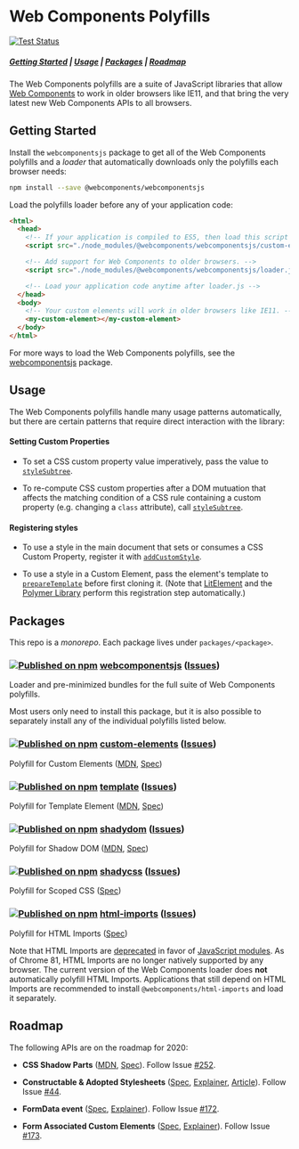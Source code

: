 # Web Components Polyfills

[![Test Status](https://github.com/webcomponents/polyfills/workflows/tests/badge.svg?branch=master)](https://github.com/webcomponents/polyfills/actions?query=workflow%3Atests+branch%3Amaster+event%3Apush)

##### [Getting Started](#getting-started) | [Usage](#usage) | [Packages](#packages) | [Roadmap](#roadmap)

The Web Components polyfills are a suite of JavaScript libraries that allow
[Web Components](https://developer.mozilla.org/en-US/docs/Web/Web_Components)
to work in older browsers like IE11, and that bring the very latest new Web
Components APIs to all browsers.

## Getting Started

Install the `webcomponentsjs` package to get all of the Web Components
polyfills and a _loader_ that automatically downloads only the polyfills each
browser needs:

```bash
npm install --save @webcomponents/webcomponentsjs
```

Load the polyfills loader before any of your application code:

```html
<html>
  <head>
    <!-- If your application is compiled to ES5, then load this script first. -->
    <script src="./node_modules/@webcomponents/webcomponentsjs/custom-elements-es5-adapter.js"></script>

    <!-- Add support for Web Components to older browsers. -->
    <script src="./node_modules/@webcomponents/webcomponentsjs/loader.js"></script>

    <!-- Load your application code anytime after loader.js -->
  </head>
  <body>
    <!-- Your custom elements will work in older browsers like IE11. -->
    <my-custom-element></my-custom-element>
  </body>
</html>
```

For more ways to load the Web Components polyfills, see the
[webcomponentsjs](https://github.com/webcomponents/polyfills/tree/master/packages/webcomponentsjs#how-to-use)
package.

## Usage

The Web Components polyfills handle many usage patterns automatically, but
there are certain patterns that require direct interaction with the library:

#### Setting Custom Properties

- To set a CSS custom property value imperatively, pass the value to
  [`styleSubtree`](https://github.com/webcomponents/polyfills/tree/master/packages/shadycss#imperative-values-for-custom-properties).

- To re-compute CSS custom properties after a DOM mutuation that affects the
  matching condition of a CSS rule containing a custom property (e.g. changing
  a `class` attribute), call [`styleSubtree`](https://github.com/webcomponents/polyfills/tree/master/packages/shadycss#imperative-values-for-custom-properties).

#### Registering styles

- To use a style in the main document that sets or consumes a CSS Custom
  Property, register it with
  [`addCustomStyle`](https://github.com/webcomponents/polyfills/tree/master/packages/shadycss#about-customstyleinterface).

- To use a style in a Custom Element, pass the element's template to
  [`prepareTemplate`](https://github.com/webcomponents/polyfills/tree/master/packages/shadycss#usage)
  before first cloning it. (Note that
  [LitElement](https://lit-element.polymer-project.org) and the [Polymer
  Library](https://polymer-library.polymer-project.org) perform this
  registration step automatically.)

## Packages

This repo is a _monorepo_. Each package lives under `packages/<package>`.

### [![Published on npm](https://img.shields.io/npm/v/@webcomponents/webcomponentsjs.svg)](https://www.npmjs.com/package/@webcomponents/webcomponentsjs) [webcomponentsjs](https://github.com/webcomponents/polyfills/tree/master/packages/webcomponentsjs) ([Issues](https://github.com/webcomponents/polyfills/issues?q=is%3Aissue+is%3Aopen+label%3A%22Package%3A+webcomponentsjs%22))

Loader and pre-minimized bundles for the full suite of Web Components
polyfills.

Most users only need to install this package, but it is also possible to
separately install any of the individual polyfills listed below.

### [![Published on npm](https://img.shields.io/npm/v/@webcomponents/custom-elements.svg)](https://www.npmjs.com/package/@webcomponents/custom-elements) [custom-elements](https://github.com/webcomponents/polyfills/tree/master/packages/custom-elements) ([Issues](https://github.com/webcomponents/polyfills/issues?q=is%3Aissue+is%3Aopen+label%3A%22Package%3A+custom-elements%22))

Polyfill for Custom Elements ([MDN](https://developer.mozilla.org/en-US/docs/Web/Web_Components/Using_custom_elements), [Spec](https://html.spec.whatwg.org/multipage/custom-elements.html))

### [![Published on npm](https://img.shields.io/npm/v/@webcomponents/template.svg)](https://www.npmjs.com/package/@webcomponents/template) [template](https://github.com/webcomponents/polyfills/tree/master/packages/template) ([Issues](https://github.com/webcomponents/polyfills/issues?q=is%3Aissue+is%3Aopen+label%3A%22Package%3A+template%22))


Polyfill for Template Element ([MDN](https://developer.mozilla.org/en-US/docs/Web/API/HTMLTemplateElement), [Spec](https://html.spec.whatwg.org/multipage/scripting.html#the-template-element))

### [![Published on npm](https://img.shields.io/npm/v/@webcomponents/shadydom.svg)](https://www.npmjs.com/package/@webcomponents/shadydom) [shadydom](https://github.com/webcomponents/polyfills/tree/master/packages/shadydom) ([Issues](https://github.com/webcomponents/polyfills/issues?q=is%3Aissue+is%3Aopen+label%3A%22Package%3A+shadydom%22))

Polyfill for Shadow DOM ([MDN](https://developer.mozilla.org/en-US/docs/Web/Web_Components/Using_shadow_DOM), [Spec](https://dom.spec.whatwg.org/#shadow-trees))

### [![Published on npm](https://img.shields.io/npm/v/@webcomponents/shadycss.svg)](https://www.npmjs.com/package/@webcomponents/shadycss) [shadycss](https://github.com/webcomponents/polyfills/tree/master/packages/shadycss) ([Issues](https://github.com/webcomponents/polyfills/issues?q=is%3Aissue+is%3Aopen+label%3A%22Package%3A+shadycss%22))

Polyfill for Scoped CSS ([Spec](https://drafts.csswg.org/css-scoping))

### [![Published on npm](https://img.shields.io/npm/v/@webcomponents/html-imports.svg)](https://www.npmjs.com/package/@webcomponents/html-imports) [html-imports](https://github.com/webcomponents/polyfills/tree/master/packages/html-imports) ([Issues](https://github.com/webcomponents/polyfills/issues?q=is%3Aissue+is%3Aopen+label%3A%22Package%3A+html-imports%22))
Polyfill for HTML Imports ([Spec](https://w3c.github.io/webcomponents/spec/imports/))

Note that HTML Imports are
[deprecated](https://groups.google.com/a/chromium.org/d/topic/blink-dev/h-JwMiPUnuU/discussion)
in favor of [JavaScript
modules](https://developer.mozilla.org/en-US/docs/Web/JavaScript/Guide/Modules).
As of Chrome 81, HTML Imports are no longer natively supported by any browser.
The current version of the Web Components loader does **not** automatically
polyfill HTML Imports. Applications that still depend on HTML Imports are
recommended to install `@webcomponents/html-imports` and load it separately.

## Roadmap

The following APIs are on the roadmap for 2020:

- **CSS Shadow Parts**
  ([MDN](https://developer.mozilla.org/en-US/docs/Web/CSS/::part),
  [Spec](https://www.w3.org/TR/css-shadow-parts-1/)). Follow Issue [#252](https://github.com/webcomponents/polyfills/issues/252).

- **Constructable & Adopted Stylesheets** ([Spec](https://wicg.github.io/construct-stylesheets/), [Explainer](https://github.com/WICG/construct-stylesheets/blob/gh-pages/explainer.md), [Article](https://developers.google.com/web/updates/2019/02/constructable-stylesheets)). Follow Issue [#44](https://github.com/webcomponents/polyfills/issues/44).

- **FormData event** ([Spec](https://html.spec.whatwg.org/multipage/form-control-infrastructure.html#the-formdataevent-interface), [Explainer](https://docs.google.com/document/d/1JO8puctCSpW-ZYGU8lF-h4FWRIDQNDVexzHoOQ2iQmY/edit#heading=h.veshh4ug726u)). Follow Issue [#172](https://github.com/webcomponents/polyfills/issues/172).

- **Form Associated Custom Elements** ([Spec](https://html.spec.whatwg.org/multipage/custom-elements.html#custom-elements-face-example), [Explainer](https://docs.google.com/document/d/1JO8puctCSpW-ZYGU8lF-h4FWRIDQNDVexzHoOQ2iQmY/edit?pli=1#heading=h.2hgix04sc53t)). Follow Issue [#173](https://github.com/webcomponents/polyfills/issues/173).
